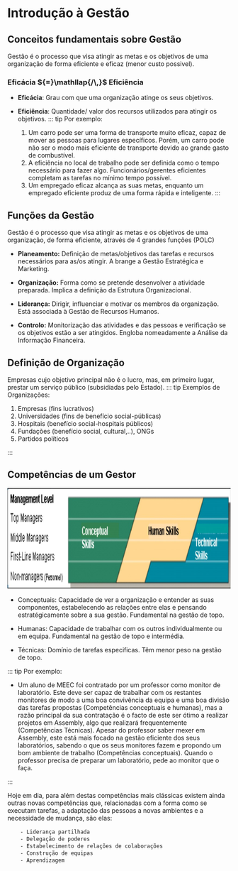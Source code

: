 # Introdução à Gestão

## Conceitos fundamentais sobre Gestão

Gestão é o processo que visa atingir as metas e os objetivos de uma organização de forma eficiente e eficaz (menor custo possivel).

### **Eficácia** ${=}\mathllap{/\,}$ **Eficiência**

- **Eficácia**: Grau com que uma organização atinge os seus objetivos.

- **Eficiência**: Quantidade/ valor dos recursos utilizados para atingir os objetivos.
  ::: tip Por exemplo:
  1. Um carro pode ser uma forma de transporte muito eficaz, capaz de mover as pessoas para lugares específicos. Porém, um carro pode não ser o modo mais eficiente de transporte devido ao grande gasto de combustível.
  2. A eficiência no local de trabalho pode ser definida como o tempo necessário para fazer algo. Funcionários/gerentes eficientes completam as tarefas no mínimo tempo possível.
  3. Um empregado eficaz alcança as suas metas, enquanto um empregado eficiente produz de uma forma rápida e inteligente.
     :::

## Funções da Gestão

Gestão é o processo que visa atingir as metas e os objetivos de uma organização, de forma eficiente, através de 4 grandes funções (POLC)

- **Planeamento:** Definição de metas/objetivos das tarefas e recursos necessários para as/os atingir. A brange a Gestão Estratégica e Marketing.

- **Organização:** Forma como se pretende desenvolver a atividade preparada. Implica a definição da Estrutura Organizacional.

- **Liderança:** Dirigir, influenciar e motivar os membros da organização. Está associada à Gestão de Recursos Humanos.

- **Controlo:** Monitorização das atividades e das pessoas e verificação se os objetivos estão a ser atingidos. Engloba nomeadamente a Análise da Informação Financeira.

## Definição de Organização

Empresas cujo objetivo principal não é o lucro, mas, em primeiro lugar, prestar um serviço público (subsidiadas pelo Estado).
::: tip Exemplos de Organizações:

1. Empresas (fins lucrativos)
2. Universidades (fins de benefício social-públicas)
3. Hospitais (benefício social-hospitais públicos)
4. Fundações (benefício social, cultural,..), ONGs
5. Partidos políticos

:::

## Competências de um Gestor

![Management Level](./img/gestores.jpg)

- Conceptuais: Capacidade de ver a organização e entender as suas componentes, estabelecendo as relações entre elas e pensando estratégicamente sobre a sua gestão. Fundamental na gestão de topo.

* Humanas: Capacidade de trabalhar com os outros individualmente ou em equipa. Fundamental na gestão de topo e intermédia.

- Técnicas: Domínio de tarefas especificas. Têm menor peso na gestão de topo.

::: tip Por exemplo:

- Um aluno de MEEC foi contratado por um professor como monitor de laboratório. Este deve ser capaz de trabalhar com os restantes monitores de modo a uma boa convivência da equipa e uma boa divisão das tarefas propostas (Competências conceptuais e humanas), mas a razão principal da sua contratação é o facto de este ser ótimo a realizar projetos em Assembly, algo que realizará frequentemente (Competências Técnicas). Apesar do professor saber mexer em Assembly, este está mais focado na gestão eficiente dos seus laboratórios, sabendo o que os seus monitores fazem e propondo um bom ambiente de trabalho (Competências conceptuais). Quando o professor precisa de preparar um laboratório, pede ao monitor que o faça.

:::

Hoje em dia, para além destas competências mais clássicas existem ainda outras novas competências que, relacionadas com a forma como se executam tarefas, a adaptação das pessoas a novas ambientes e a necessidade de mudança, são elas:

        - Liderança partilhada
        - Delegação de poderes
        - Estabelecimento de relações de colaborações
        - Construção de equipas
        - Aprendizagem
